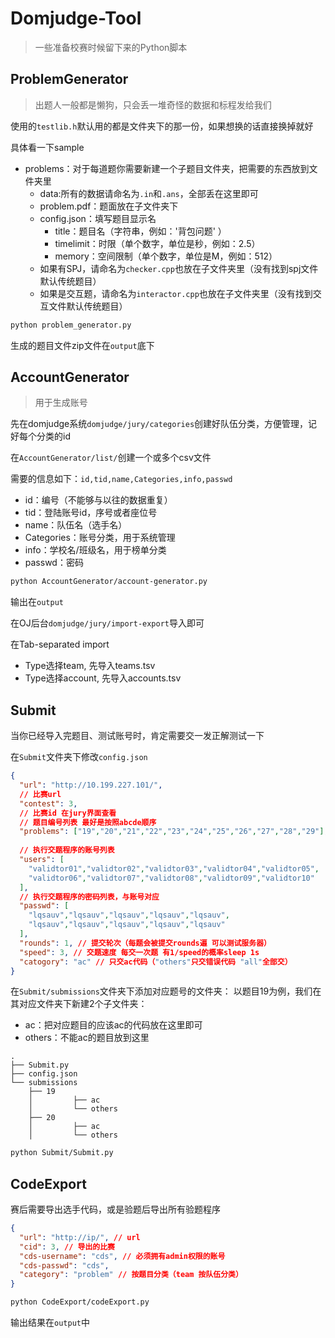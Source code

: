 # Domjudge-Tool
> 一些准备校赛时候留下来的Python脚本

## ProblemGenerator
> 出题人一般都是懒狗，只会丢一堆奇怪的数据和标程发给我们

使用的`testlib.h`默认用的都是文件夹下的那一份，如果想换的话直接换掉就好

具体看一下sample

- problems：对于每道题你需要新建一个子题目文件夹，把需要的东西放到文件夹里
  - data:所有的数据请命名为`.in`和`.ans`，全部丢在这里即可
  - problem.pdf：题面放在子文件夹下
  - config.json：填写题目显示名
    - title：题目名（字符串，例如：'背包问题' ）
    - timelimit：时限（单个数字，单位是秒，例如：2.5）
    - memory：空间限制（单个数字，单位是M，例如：512）
  - 如果有SPJ，请命名为`checker.cpp`也放在子文件夹里（没有找到spj文件默认传统题目）
  - 如果是交互题，请命名为`interactor.cpp`也放在子文件夹里（没有找到交互文件默认传统题目）
  
```bash
python problem_generator.py
```
生成的题目文件zip文件在`output`底下


## AccountGenerator
> 用于生成账号

先在domjudge系统`domjudge/jury/categories`创建好队伍分类，方便管理，记好每个分类的id

在`AccountGenerator/list/`创建一个或多个csv文件

需要的信息如下：`id,tid,name,Categories,info,passwd`
- id：编号（不能够与以往的数据重复）
- tid：登陆账号id，序号或者座位号
- name：队伍名（选手名）
- Categories：账号分类，用于系统管理
- info：学校名/班级名，用于榜单分类
- passwd：密码

```bash
python AccountGenerator/account-generator.py
```

输出在`output`

在OJ后台`domjudge/jury/import-export`导入即可

在Tab-separated import
- Type选择team, 先导入teams.tsv
- Type选择account, 先导入accounts.tsv


## Submit

当你已经导入完题目、测试账号时，肯定需要交一发正解测试一下

在`Submit`文件夹下修改`config.json`

```json
{
  "url": "http://10.199.227.101/",
  // 比赛url
  "contest": 3,
  // 比赛id 在jury界面查看
  // 题目编号列表 最好是按照abcde顺序
  "problems": ["19","20","21","22","23","24","25","26","27","28","29"],
  
  // 执行交题程序的账号列表
  "users": [
    "validtor01","validtor02","validtor03","validtor04","validtor05",
    "validtor06","validtor07","validtor08","validtor09","validtor10"
  ],
  // 执行交题程序的密码列表，与账号对应
  "passwd": [
    "lqsauv","lqsauv","lqsauv","lqsauv","lqsauv",
    "lqsauv","lqsauv","lqsauv","lqsauv","lqsauv"
  ],
  "rounds": 1, // 提交轮次（每题会被提交rounds遍 可以测试服务器）
  "speed": 3, // 交题速度 每交一次题 有1/speed的概率sleep 1s
  "catogory": "ac" // 只交ac代码（"others"只交错误代码 "all"全部交）
}

```
在`Submit/submissions`文件夹下添加对应题号的文件夹：
以题目19为例，我们在其对应文件夹下新建2个子文件夹：
- ac：把对应题目的应该ac的代码放在这里即可
- others：不能ac的题目放到这里

```plain
.
├── Submit.py
├── config.json
└── submissions
    ├── 19
    │         ├── ac
    │         └── others
    ├── 20
    │         ├── ac
    │         └── others

```

```bash
python Submit/Submit.py 
```

## CodeExport

赛后需要导出选手代码，或是验题后导出所有验题程序

```json
{
  "url": "http://ip/", // url
  "cid": 3, // 导出的比赛
  "cds-username": "cds", // 必须拥有admin权限的账号
  "cds-passwd": "cds",
  "category": "problem" // 按题目分类（team 按队伍分类）
}
```

```bash
python CodeExport/codeExport.py
```
输出结果在`output`中
